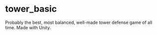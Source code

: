 # tower_basic
Probably the best, most balanced, well-made tower defense game of all time. Made with Unity.

